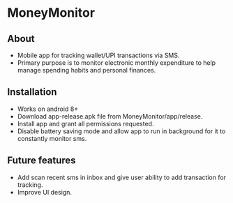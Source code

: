 # MoneyMonitor
## About
- Mobile app for tracking wallet/UPI transactions via SMS. 
- Primary purpose is to monitor electronic monthly expenditure to help manage spending habits and personal finances.
## Installation
- Works on android 8+
- Download app-release.apk file from MoneyMonitor/app/release.
- Install app and grant all permissions requested.
- Disable battery saving mode and allow app to run in background for it to constantly monitor sms.
## Future features
- Add scan recent sms in inbox and give user ability to add transaction for tracking.
- Improve UI design.
